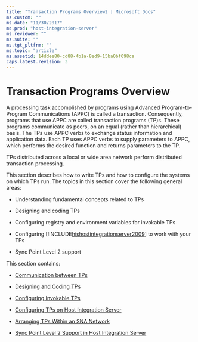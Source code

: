 ```yaml
---
title: "Transaction Programs Overview2 | Microsoft Docs"
ms.custom: ""
ms.date: "11/30/2017"
ms.prod: "host-integration-server"
ms.reviewer: ""
ms.suite: ""
ms.tgt_pltfrm: ""
ms.topic: "article"
ms.assetid: 14ddee80-cd88-4b1a-8ed9-15ba0bf098ca
caps.latest.revision: 3
---
```

# Transaction Programs Overview
A processing task accomplished by programs using Advanced Program-to-Program Communications (APPC) is called a transaction. Consequently, programs that use APPC are called transaction programs (TP)s. These programs communicate as peers, on an equal (rather than hierarchical) basis. The TPs use APPC verbs to exchange status information and application data. Each TP uses APPC verbs to supply parameters to APPC, which performs the desired function and returns parameters to the TP.  
  
 TPs distributed across a local or wide area network perform distributed transaction processing.  
  
 This section describes how to write TPs and how to configure the systems on which TPs run. The topics in this section cover the following general areas:  
  
-   Understanding fundamental concepts related to TPs  
  
-   Designing and coding TPs  
  
-   Configuring registry and environment variables for invokable TPs  
  
-   Configuring [!INCLUDE[hishostintegrationserver2009](../includes/hishostintegrationserver2009-md.md)] to work with your TPs  
  
-   Sync Point Level 2 support  
  
 This section contains:  
  
-   [Communication between TPs](../HIS2010/communication-between-tps1.md)  
  
-   [Designing and Coding TPs](../HIS2010/designing-and-coding-tps1.md)  
  
-   [Configuring Invokable TPs](../HIS2010/configuring-invokable-tps2.md)  
  
-   [Configuring TPs on Host Integration Server](../HIS2010/configuring-tps-on-host-integration-server2.md)  
  
-   [Arranging TPs Within an SNA Network](../HIS2010/arranging-tps-within-an-sna-network1.md)  
  
-   [Sync Point Level 2 Support in Host Integration Server](../HIS2010/sync-point-level-2-support-in-host-integration-server1.md)